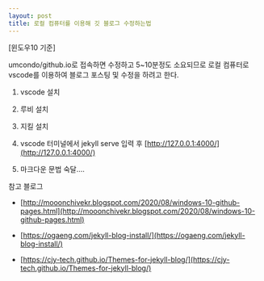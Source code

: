 ```yaml
---
layout: post
title: 로컬 컴퓨터를 이용해 깃 블로그 수정하는법
---
```

[윈도우10 기준]

umcondo/github.io로 접속하면 수정하고 5~10분정도 소요되므로 로컬 컴퓨터로 vscode를 이용하여 블로그 포스팅 및 수정을 하려고 한다.

1. vscode 설치

2. 루비 설치

3. 지킬 설치

4. vscode 터미널에서 jekyll serve 입력 후 [http://127.0.0.1:4000/](http://127.0.0.1:4000/)  

5. 마크다운 문법 숙달....


참고 블로그 

- [http://mooonchivekr.blogspot.com/2020/08/windows-10-github-pages.html](http://mooonchivekr.blogspot.com/2020/08/windows-10-github-pages.html)
- [https://ogaeng.com/jekyll-blog-install/](https://ogaeng.com/jekyll-blog-install/)


- [https://cjy-tech.github.io/Themes-for-jekyll-blog/](https://cjy-tech.github.io/Themes-for-jekyll-blog/) 